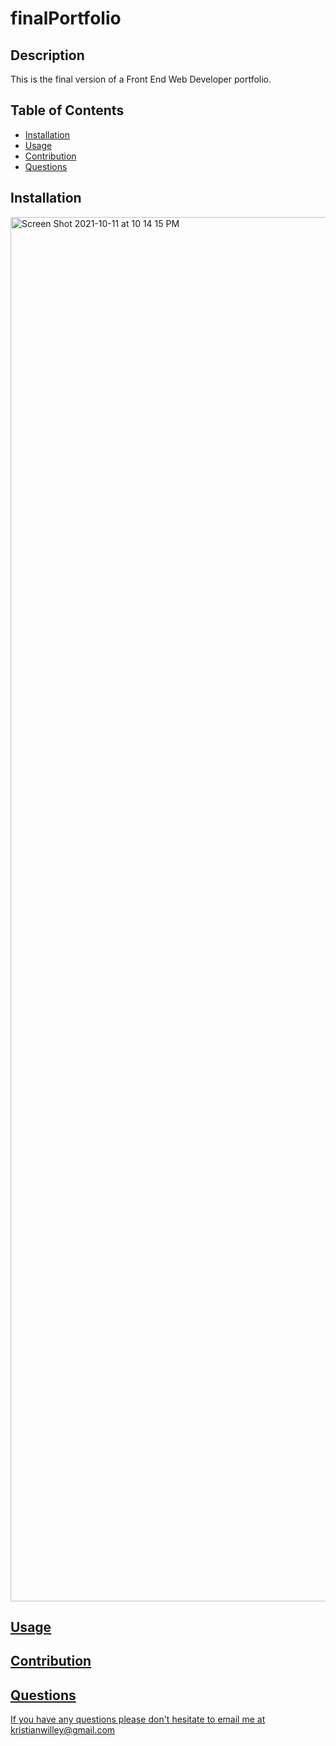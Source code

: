 # finalPortfolio

## Description 
This is the final version of a Front End Web Developer portfolio. 

  ## Table of Contents
* [Installation](#installation) 
* [Usage](#usage) 
* [Contribution](#contribution)  
* [Questions](#questions)
## Installation 


<img width="2215" alt="Screen Shot 2021-10-11 at 10 14 15 PM" src="https://user-images.githubusercontent.com/48849948/136896923-f2ea7786-a1b5-466a-bcb7-7cc836e5ce74.png"><a href="https://kwilley18.github.io/finalPortfolio"></img>

## Usage 

## Contribution 

## Questions

If you have any questions please don't hesitate to email me at kristianwilley@gmail.com 
